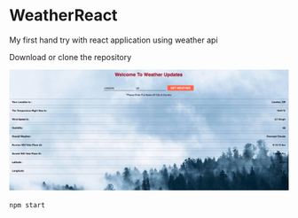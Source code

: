 # WeatherReact
My first hand try with react application using weather api

Download or clone the repository

![alt tag](./screen.png)

 `npm start`
